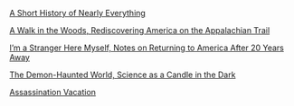 [A Short History of Nearly Everything][1]

[A Walk in the Woods, Rediscovering America on the Appalachian Trail][2]

[I’m a Stranger Here Myself, Notes on Returning to America After 20 Years Away][3]

[The Demon-Haunted World, Science as a Candle in the Dark][4]

[Assassination Vacation][5]

[1]: https://www.audible.com/pd/A-Short-History-of-Nearly-Everything-Audiobook/B002V0KFPW
[2]: https://www.audible.com/pd/A-Walk-in-the-Woods-Audiobook/B0091J9AQQ
[3]: https://www.audible.com/pd/Im-a-Stranger-Here-Myself-Audiobook/B002V5BQJQ
[4]: https://www.audible.com/pd/The-Demon-Haunted-World-Audiobook/B06XTZZLZ8
[5]: https://www.audible.com/pd/Assassination-Vacation-Audiobook/B002V8N0VK